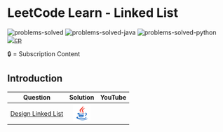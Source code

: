 # LeetCode Learn - Linked List

![problems-solved](https://img.shields.io/badge/Problems%20Solved-0/18-1f425f.svg)
![problems-solved-java](https://img.shields.io/badge/Java-0/18-1abc9c.svg)
![problems-solved-python](https://img.shields.io/badge/Python-0/18-1abc9c.svg)
[![cp](https://img.shields.io/badge/also%20see-Competitve%20Programming-1f72ff.svg)](https://github.com/anishLearnsToCode/competitive-programming)

🔒 = Subscription Content

## Introduction
| Question                                                     |                           Solution                           | YouTube |
|--------------------------------------------------------------|:------------------------------------------------------------:|:-------:|
| [Design Linked List](https://www.instagram.com/manjultoons/) | [![Java](assets/java.png)](java/src/) |         |
